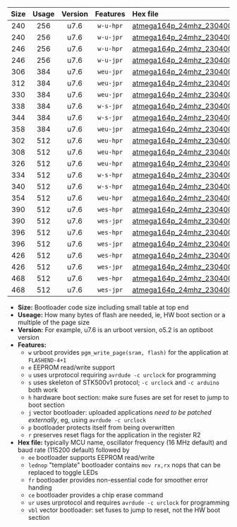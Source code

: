 |Size|Usage|Version|Features|Hex file|
|:-:|:-:|:-:|:-:|:--|
|240|256|u7.6|`w-u-hpr`|[atmega164p_24mhz_230400bps_ur.hex](https://raw.githubusercontent.com/stefanrueger/urboot/main//atmega164p_24mhz_230400bps_ur.hex)|
|240|256|u7.6|`w-u-jpr`|[atmega164p_24mhz_230400bps_ur_vbl.hex](https://raw.githubusercontent.com/stefanrueger/urboot/main//atmega164p_24mhz_230400bps_ur_vbl.hex)|
|246|256|u7.6|`w-u-hpr`|[atmega164p_24mhz_230400bps_lednop_ur.hex](https://raw.githubusercontent.com/stefanrueger/urboot/main//atmega164p_24mhz_230400bps_lednop_ur.hex)|
|246|256|u7.6|`w-u-jpr`|[atmega164p_24mhz_230400bps_lednop_ur_vbl.hex](https://raw.githubusercontent.com/stefanrueger/urboot/main//atmega164p_24mhz_230400bps_lednop_ur_vbl.hex)|
|306|384|u7.6|`weu-jpr`|[atmega164p_24mhz_230400bps_ee_ur_vbl.hex](https://raw.githubusercontent.com/stefanrueger/urboot/main//atmega164p_24mhz_230400bps_ee_ur_vbl.hex)|
|312|384|u7.6|`weu-jpr`|[atmega164p_24mhz_230400bps_ee_lednop_ur_vbl.hex](https://raw.githubusercontent.com/stefanrueger/urboot/main//atmega164p_24mhz_230400bps_ee_lednop_ur_vbl.hex)|
|330|384|u7.6|`weu-jpr`|[atmega164p_24mhz_230400bps_ee_lednop_fr_ur_vbl.hex](https://raw.githubusercontent.com/stefanrueger/urboot/main//atmega164p_24mhz_230400bps_ee_lednop_fr_ur_vbl.hex)|
|338|384|u7.6|`w-s-jpr`|[atmega164p_24mhz_230400bps_vbl.hex](https://raw.githubusercontent.com/stefanrueger/urboot/main//atmega164p_24mhz_230400bps_vbl.hex)|
|344|384|u7.6|`w-s-jpr`|[atmega164p_24mhz_230400bps_lednop_vbl.hex](https://raw.githubusercontent.com/stefanrueger/urboot/main//atmega164p_24mhz_230400bps_lednop_vbl.hex)|
|358|384|u7.6|`weu-jpr`|[atmega164p_24mhz_230400bps_ee_lednop_fr_ce_ur_vbl.hex](https://raw.githubusercontent.com/stefanrueger/urboot/main//atmega164p_24mhz_230400bps_ee_lednop_fr_ce_ur_vbl.hex)|
|302|512|u7.6|`weu-hpr`|[atmega164p_24mhz_230400bps_ee_ur.hex](https://raw.githubusercontent.com/stefanrueger/urboot/main//atmega164p_24mhz_230400bps_ee_ur.hex)|
|308|512|u7.6|`weu-hpr`|[atmega164p_24mhz_230400bps_ee_lednop_ur.hex](https://raw.githubusercontent.com/stefanrueger/urboot/main//atmega164p_24mhz_230400bps_ee_lednop_ur.hex)|
|326|512|u7.6|`weu-hpr`|[atmega164p_24mhz_230400bps_ee_lednop_fr_ur.hex](https://raw.githubusercontent.com/stefanrueger/urboot/main//atmega164p_24mhz_230400bps_ee_lednop_fr_ur.hex)|
|334|512|u7.6|`w-s-hpr`|[atmega164p_24mhz_230400bps.hex](https://raw.githubusercontent.com/stefanrueger/urboot/main//atmega164p_24mhz_230400bps.hex)|
|340|512|u7.6|`w-s-hpr`|[atmega164p_24mhz_230400bps_lednop.hex](https://raw.githubusercontent.com/stefanrueger/urboot/main//atmega164p_24mhz_230400bps_lednop.hex)|
|354|512|u7.6|`weu-hpr`|[atmega164p_24mhz_230400bps_ee_lednop_fr_ce_ur.hex](https://raw.githubusercontent.com/stefanrueger/urboot/main//atmega164p_24mhz_230400bps_ee_lednop_fr_ce_ur.hex)|
|390|512|u7.6|`wes-hpr`|[atmega164p_24mhz_230400bps_ee.hex](https://raw.githubusercontent.com/stefanrueger/urboot/main//atmega164p_24mhz_230400bps_ee.hex)|
|390|512|u7.6|`wes-jpr`|[atmega164p_24mhz_230400bps_ee_vbl.hex](https://raw.githubusercontent.com/stefanrueger/urboot/main//atmega164p_24mhz_230400bps_ee_vbl.hex)|
|396|512|u7.6|`wes-hpr`|[atmega164p_24mhz_230400bps_ee_lednop.hex](https://raw.githubusercontent.com/stefanrueger/urboot/main//atmega164p_24mhz_230400bps_ee_lednop.hex)|
|396|512|u7.6|`wes-jpr`|[atmega164p_24mhz_230400bps_ee_lednop_vbl.hex](https://raw.githubusercontent.com/stefanrueger/urboot/main//atmega164p_24mhz_230400bps_ee_lednop_vbl.hex)|
|426|512|u7.6|`wes-hpr`|[atmega164p_24mhz_230400bps_ee_lednop_fr.hex](https://raw.githubusercontent.com/stefanrueger/urboot/main//atmega164p_24mhz_230400bps_ee_lednop_fr.hex)|
|426|512|u7.6|`wes-jpr`|[atmega164p_24mhz_230400bps_ee_lednop_fr_vbl.hex](https://raw.githubusercontent.com/stefanrueger/urboot/main//atmega164p_24mhz_230400bps_ee_lednop_fr_vbl.hex)|
|468|512|u7.6|`wes-hpr`|[atmega164p_24mhz_230400bps_ee_lednop_fr_ce.hex](https://raw.githubusercontent.com/stefanrueger/urboot/main//atmega164p_24mhz_230400bps_ee_lednop_fr_ce.hex)|
|468|512|u7.6|`wes-jpr`|[atmega164p_24mhz_230400bps_ee_lednop_fr_ce_vbl.hex](https://raw.githubusercontent.com/stefanrueger/urboot/main//atmega164p_24mhz_230400bps_ee_lednop_fr_ce_vbl.hex)|

- **Size:** Bootloader code size including small table at top end
- **Useage:** How many bytes of flash are needed, ie, HW boot section or a multiple of the page size
- **Version:** For example, u7.6 is an urboot version, o5.2 is an optiboot version
- **Features:**
  + `w` urboot provides `pgm_write_page(sram, flash)` for the application at `FLASHEND-4+1`
  + `e` EEPROM read/write support
  + `u` uses urprotocol requiring `avrdude -c urclock` for programming
  + `s` uses skeleton of STK500v1 protocol; `-c urclock` and `-c arduino` both work
  + `h` hardware boot section: make sure fuses are set for reset to jump to boot section
  + `j` vector bootloader: uploaded applications *need to be patched externally*, eg, using `avrdude -c urclock`
  + `p` bootloader protects itself from being overwritten
  + `r` preserves reset flags for the application in the register R2
- **Hex file:** typically MCU name, oscillator frequency (16 MHz default) and baud rate (115200 default) followed by
  + `ee` bootloader supports EEPROM read/write
  + `lednop` "template" bootloader contains `mov rx,rx` nops that can be replaced to toggle LEDs
  + `fr` bootloader provides non-essential code for smoother error handing
  + `ce` bootloader provides a chip erase command
  + `ur` uses urprotocol and requires `avrdude -c urclock` for programming
  + `vbl` vector bootloader: set fuses to jump to reset, not the HW boot section
